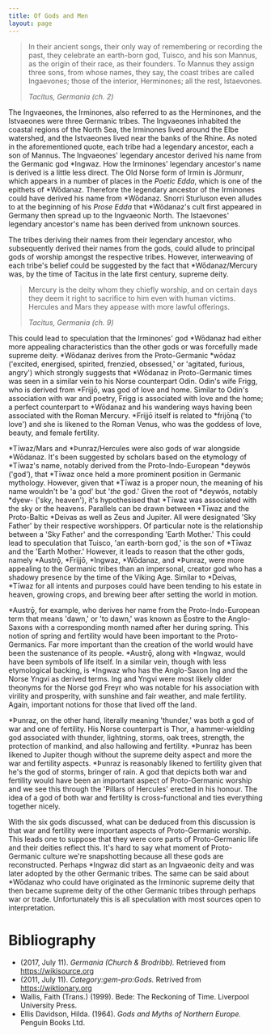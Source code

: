 ```yaml
---
title: Of Gods and Men
layout: page
---
```


> In their ancient songs, their only way of remembering or recording the past,
> they celebrate an earth-born god, Tuisco, and his son Mannus, as the origin
> of their race, as their founders. To Mannus they assign three sons, from
> whose names, they say, the coast tribes are called Ingaevones; those of the
> interior, Herminones; all the rest, Istaevones.
>
> <cite>Tacitus, Germania (ch. 2)</cite>

The Ingvaeones, the Irminones, also referred to as the Herminones, and the
Istvaeones were three Germanic tribes. The Ingvaeones inhabited the coastal
regions of the North Sea, the Irminones lived around the Elbe watershed, and
the Istvaeones lived near the banks of the Rhine. As noted in the
aforementioned quote, each tribe had a legendary ancestor, each a son of
Mannus. The Ingvaeones' legendary ancestor derived his name from the Germanic
god *Ingwaz. How the Irminones' legendary ancestor's name is derived is a
little less direct. The Old Norse form of Irmin is Jörmunr, which appears in a
number of places in the _Poetic Edda_, which is one of the epithets of
*Wōdanaz. Therefore the legendary ancestor of the Irminones could have derived
his name from *Wōdanaz. Snorri Sturluson even alludes to at the beginning of
his _Prose Edda_ that *Wōdanaz's cult first appeared in Germany then spread up
to the Ingvaeonic North. The Istaevones' legendary ancestor's name has been
derived from unknown sources.

The tribes deriving their names from their legendary ancestor, who subsequently
derived their names from the gods, could allude to principal gods of worship
amongst the respective tribes. However, interweaving of each tribe's belief
could be suggested by the fact that *Wōdanaz/Mercury was, by the time of
Tacitus in the late first century, supreme deity.

> Mercury is the deity whom they chiefly worship, and on certain days they deem
> it right to sacrifice to him even with human victims. Hercules and Mars they
> appease with more lawful offerings.
>
> <cite>Tacitus, Germania (ch. 9)</cite>

This could lead to speculation that the Irminones' god *Wōdanaz had either more
appealing characteristics than the other gods or was forcefully made supreme
deity. *Wōdanaz derives from the Proto-Germanic *wōdaz ('excited, energised,
spirited, frenzied, obsessed,' or 'agitated, furious, angry') which strongly
suggests that *Wōdanaz in Proto-Germanic times was seen in a similar vein to
his Norse counterpart Odin. Odin's wife Frigg, who is derived from *Frijjō, was
god of love and home. Similar to Odin's association with war and poetry, Frigg
is associated with love and the home; a perfect counterpart to *Wōdanaz and his
wandering ways having been associated with the Roman Mercury. *Frijjō itself is
related to *frijōną ('to love') and she is likened to the Roman Venus, who was
the goddess of love, beauty, and female fertility.

*Tīwaz/Mars and *Þunraz/Hercules were also gods of war alongside *Wōdanaz. It's
been suggested by scholars based on the etymology of *Tīwaz's name, notably
derived from the Proto-Indo-European *deywós ('god'), that *Tīwaz once held a
more prominent position in Germanic mythology. However, given that *Tīwaz is a
proper noun, the meaning of his name wouldn't be 'a god' but '_the_ god.' Given
the root of *deywós, notably *dyew- ('sky, heaven'), it's hypothesised that
*Tīwaz was associated with the sky or the heavens. Parallels can be drawn
between *Tīwaz and the Proto-Baltic *Deivas as well as Zeus and Jupiter. All
were designated 'Sky Father' by their respective worshippers. Of particular
note is the relationship between a 'Sky Father' and the corresponding 'Earth
Mother.' This could lead to speculation that Tuisco, 'an earth-born god,' is
the son of *Tīwaz and the 'Earth Mother.' However, it leads to reason that the
other gods, namely *Austrǭ, *Frijjō, *Ingwaz, *Wōdanaz, and *Þunraz, were more
appealing to the Germanic tribes than an impersonal, creator god who has a
shadowy presence by the time of the Viking Age. Similar to *Deivas, *Tīwaz for
all intents and purposes could have been tending to his estate in heaven,
growing crops, and brewing beer after setting the world in motion.

*Austrǭ, for example, who derives her name from the Proto-Indo-European term
that means 'dawn,' or 'to dawn,' was known as Ēostre to the Anglo-Saxons with a
corresponding month named after her during spring. This notion of spring and
fertility would have been important to the Proto-Germanics. Far more important
than the creation of the world would have been the sustenance of its people.
*Austrǭ, along with *Ingwaz, would have been symbols of life itself. In a
similar vein, though with less etymological backing, is *Ingwaz who has the
Anglo-Saxon Ing and the Norse Yngvi as derived terms. Ing and Yngvi were most
likely older theonyms for the Norse god Freyr who was notable for his
association with virility and prosperity, with sunshine and fair weather, and
male fertility. Again, important notions for those that lived off the land.

*Þunraz, on the other hand, literally meaning 'thunder,' was both a god of war
and one of fertility. His Norse counterpart is Thor, a hammer-wielding god
associated with thunder, lightning, storms, oak trees, strength, the protection
of mankind, and also hallowing and fertility. *Þunraz has been likened to
Jupiter though without the supreme deity aspect and more the war and fertility
aspects. *Þunraz is reasonably likened to fertility given that he's the god of
storms, bringer of rain. A god that depicts both war and fertility would have
been an important aspect of Proto-Germanic worship and we see this through the
'Pillars of Hercules' erected in his honour. The idea of a god of both war and
fertility is cross-functional and ties everything together nicely.

With the six gods discussed, what can be deduced from this discussion is that
war and fertility were important aspects of Proto-Germanic worship. This leads
one to suppose that they were core parts of Proto-Germanic life and their
deities reflect this. It's hard to say what moment of Proto-Germanic culture
we're snapshotting because all these gods are reconstructed. Perhaps *Ingwaz
did start as an Ingvaeonic deity and was later adopted by the other Germanic
tribes. The same can be said about *Wōdanaz who could have originated as the
Irminonic supreme deity that then became supreme deity of the other Germanic
tribes through perhaps war or trade. Unfortunately this is all speculation
with most sources open to interpretation.

# Bibliography
* (2017, July 11). _Germania (Church & Brodribb)._ Retrieved from
  https://wikisource.org
* (2011, July 11). _Category:gem-pro:Gods._ Retrived from
  https://wiktionary.org
* Wallis, Faith (Trans.) (1999). Bede: The Reckoning of Time. Liverpool
  University Press.
* Ellis Davidson, Hilda. (1964). _Gods and Myths of Northern Europe._ Penguin
  Books Ltd.
